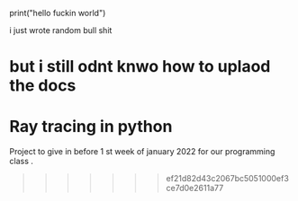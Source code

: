 


print("hello fuckin world") 
 

 i just wrote random bull shit

but i still odnt knwo how to uplaod the docs 
=======
# Ray tracing in python 
Project to give in before  1 st week of january 2022 for our programming class . 
>>>>>>> ef21d82d43c2067bc5051000ef3ce7d0e2611a77
 
